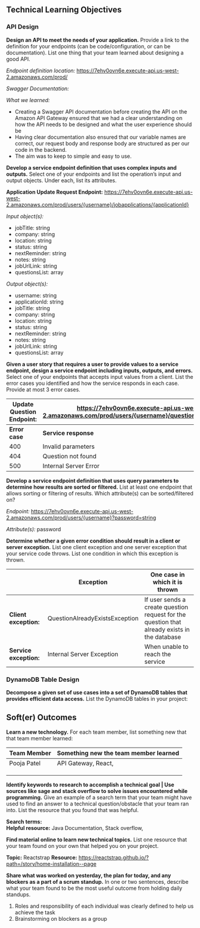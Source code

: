 
## Technical Learning Objectives

### API Design

**Design an API to meet the needs of your application.** Provide a link to the
definition for your endpoints (can be code/configuration, or can be
documentation). List one thing that your team learned about designing a good
API.

*Endpoint definition location:*   https://7ehv0ovn6e.execute-api.us-west-2.amazonaws.com/prod/

*Swagger Documentation:*

*What we learned:*
* Creating a Swagger API documentation before creating the API on the Amazon API Gateway 
ensured that we had a clear understanding on how the API needs to be designed 
and what the user experience should be
* Having clear documentation also ensured that our variable names are correct, 
our request body and response body are structured as per our code in the backend. 
* The aim was to keep to simple and easy to use.
    

**Develop a service endpoint definition that uses complex inputs and outputs.**
Select one of your endpoints and list the operation’s input and output objects.
Under each, list its attributes.

**Application Update Request Endpoint:** https://7ehv0ovn6e.execute-api.us-west-2.amazonaws.com/prod/users/{username}/jobapplications/{applicationId}


*Input object(s):*

* jobTitle: string
* company: string
* location: string
* status: string
* nextReminder: string
* notes: string
* jobUrlLink: string
* questionsList: array


*Output object(s):*

* username: string
* applicationId: string
* jobTitle: string
* company: string
* location: string
* status: string
* nextReminder: string
* notes: string
* jobUrlLink: string
* questionsList: array


**Given a user story that requires a user to provide values to a service
endpoint, design a service endpoint including inputs, outputs, and errors.**
Select one of your endpoints that accepts input values from a client. List the
error cases you identified and how the service responds in each case. Provide at
most 3 error cases.

| **Update Question Endpoint:** | https://7ehv0ovn6e.execute-api.us-west-2.amazonaws.com/prod/users/{username}/questions/{questionId} |
|-------------------------------|-----------------------------------------------------------------------------------------------------|
| **Error case**                | **Service response**                                                                                |
| 400                           | Invalid parameters                                                                                  |
| 404                           | Question not found                                                                                  |
| 500                           | Internal Server Error                                                                               |

**Develop a service endpoint definition that uses query parameters to determine
how results are sorted or filtered.** List at least one endpoint that allows
sorting or filtering of results. Which attribute(s) can be sorted/filtered on?

*Endpoint:* https://7ehv0ovn6e.execute-api.us-west-2.amazonaws.com/prod/users/{username}?password=string 

*Attribute(s):* password

**Determine whether a given error condition should result in a client or server
exception.** List one client exception and one server exception that your
service code throws. List one condition in which this exception is thrown.

|                       | **Exception**                  | **One case in which it is thrown**                                                            |
|---	                |--------------------------------|-----------------------------------------------------------------------------------------------|
|**Client exception:**  | QuestionAlreadyExistsException | If user sends a create question request for the question that already exists in the database	 |
|**Service exception:** | Internal Server Exception	     | When unable to reach the service	                                                             |

### DynamoDB Table Design

**Decompose a given set of use cases into a set of DynamoDB tables that provides
efficient data access.** List the DynamoDB tables in your project:


## Soft(er) Outcomes

**Learn a new technology.** For each team member, list something new that that
team member learned:

| Team Member | Something new the team member learned |   
|-------------|---------------------------------------|
| Pooja Patel | API Gateway, React,                   |   
|             |                                       |     
|             |                                       |     
|             |                                       |     

**Identify keywords to research to accomplish a technical goal | Use sources
like sage and stack overflow to solve issues encountered while programming.**
Give an example of a search term that your team might have used to find an
answer to a technical question/obstacle that your team ran into. List the
resource that you found that was helpful.

**Search terms:**      
**Helpful resource:** Java Documentation, Stack overflow, 

**Find material online to learn new technical topics.** List one resource that
your team found on your own that helped you on your project.

**Topic:**
Reactstrap
**Resource:**
https://reactstrap.github.io/?path=/story/home-installation--page

**Share what was worked on yesterday, the plan for today, and any blockers as a
part of a scrum standup.** In one or two sentences, describe what your team
found to be the most useful outcome from holding daily standups.

1. Roles and responsibility of each individual was clearly defined to help us achieve the task
2. Brainstorming on blockers as a group

